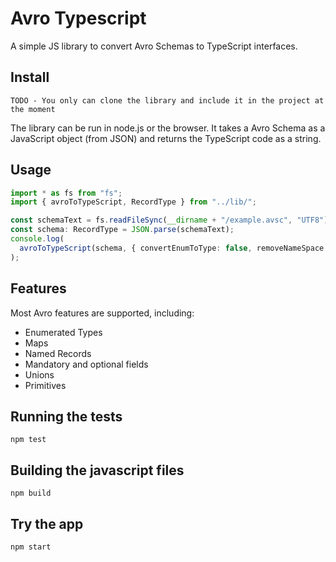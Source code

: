 # Avro Typescript

A simple JS library to convert Avro Schemas to TypeScript interfaces.

## Install

```
TODO - You only can clone the library and include it in the project at the moment
```

The library can be run in node.js or the browser. It takes a Avro Schema as a JavaScript object (from JSON) and returns the TypeScript code as a string.

## Usage

```typescript
import * as fs from "fs";
import { avroToTypeScript, RecordType } from "../lib/";

const schemaText = fs.readFileSync(__dirname + "/example.avsc", "UTF8");
const schema: RecordType = JSON.parse(schemaText);
console.log(
  avroToTypeScript(schema, { convertEnumToType: false, removeNameSpace: true })
);
```

## Features

Most Avro features are supported, including:

* Enumerated Types
* Maps
* Named Records
* Mandatory and optional fields
* Unions
* Primitives


## Running the tests

```
npm test
```

## Building the javascript files

```
npm build
```

## Try the app

```
npm start
```